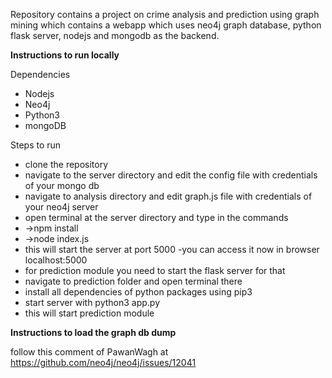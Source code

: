 Repository contains a project on crime analysis and prediction using graph mining which contains a webapp which uses neo4j graph database, python flask server, nodejs and mongodb as the backend.


**Instructions to run locally**

Dependencies
- Nodejs
- Neo4j
- Python3
- mongoDB

Steps to run 
- clone the repository
- navigate to the server directory and edit the config file with credentials of your mongo db 
- navigate to analysis directory and edit graph.js file with credentials of your neo4j server 
- open terminal at the server directory and type in the commands
 - ->npm install
 - ->node index.js
 - this will start the server at port 5000
 -you can access it now in browser localhost:5000
- for prediction module you need to start the flask server for that
 - navigate to prediction folder and open terminal there
 - install all dependencies of python packages using pip3
 - start server with python3 app.py
- this will start prediction module 




**Instructions to load the graph db dump**

follow this comment of PawanWagh at https://github.com/neo4j/neo4j/issues/12041

